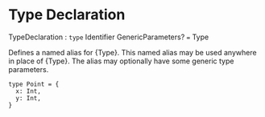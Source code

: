 # Type Declaration

TypeDeclaration : `type` Identifier GenericParameters? `=` Type

Defines a named alias for {Type}. This named alias may be used anywhere in place of {Type}. The alias may optionally have some generic type parameters.

```ite example
type Point = {
  x: Int,
  y: Int,
}
```
